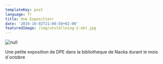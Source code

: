 ```yaml
---
templateKey: post
language: fr
title: Une Exposition!
date: '2019-10-02T21:00:50+02:00'
featuredImage: /img/utställning-2-okt.jpg
---
```

![null](/img/utställning-2-okt.jpg)

Une petite exposition de DPE dans la bibliotheque de Nacka durant le mois  d´octobre
